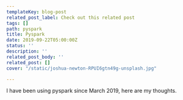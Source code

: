 ```yaml
---
templateKey: blog-post
related_post_label: Check out this related post
tags: []
path: pyspark
title: Pyspark
date: 2019-09-22T05:00:00Z
status: ''
description: ''
related_post_body: ''
related_post: []
cover: "/static/joshua-newton-RPUI6gtn49g-unsplash.jpg"

---
```

I have been using pyspark since March 2019, here are my thoughts.

